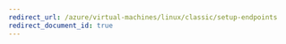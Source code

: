 ```yaml
---
redirect_url: /azure/virtual-machines/linux/classic/setup-endpoints
redirect_document_id: true
---
```

